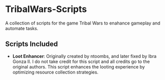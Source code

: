 # TribalWars-Scripts
A collection of scripts for the game Tribal Wars to enahance gameplay and automate tasks.

## Scripts Included
- **Loot Enhancer**: Originally created by ntoombs, and later fixed by Ibra Gonza II. I do not take credit for this script and all credits go to the original authors. This script enhances the looting experience by optimizing resource collection strategies.
